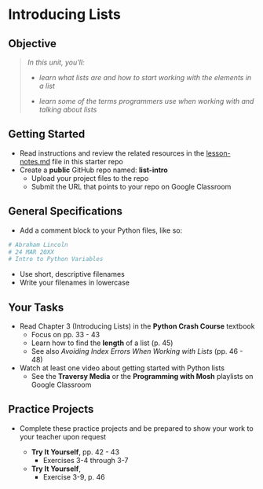 
# Introducing Lists

## Objective

> *In this unit, you'll:*
>
> - *learn what lists are and how to start working with the elements in a list*
>
> - *learn some of the terms programmers use when working with and talking about lists*
> 

## Getting Started

- Read instructions and review the related resources in the [lesson-notes.md](https://github.com/manfredspitze/python-lists-intro-starter/blob/main/lesson-notes.md) file in this starter repo
- Create a **public** GitHub repo named: **list-intro**
    - Upload your project files to the repo
    - Submit the URL that points to your repo on Google Classroom

## General Specifications

- Add a comment block to your Python files, like so:
```python
# Abraham Lincoln
# 24 MAR 20XX
# Intro to Python Variables
```
- Use short, descriptive filenames
- Write your filenames in lowercase

## Your Tasks

- Read Chapter 3 (Introducing Lists) in the **Python Crash Course** textbook
    - Focus on pp. 33 - 43
    - Learn how to find the **length** of a list (p. 45)
    - See also *Avoiding Index Errors When Working with Lists* (pp. 46 - 48)
- Watch at least one video about getting started with Python lists
  - See the **Traversy Media** or the **Programming with Mosh** playlists on Google Classroom

## Practice Projects

- Complete these practice projects and be prepared to show your work to your teacher upon request

    - **Try It Yourself**, pp. 42 - 43
      - Exercises 3-4 through 3-7
    - **Try It Yourself**,
      - Exercise 3-9, p. 46
